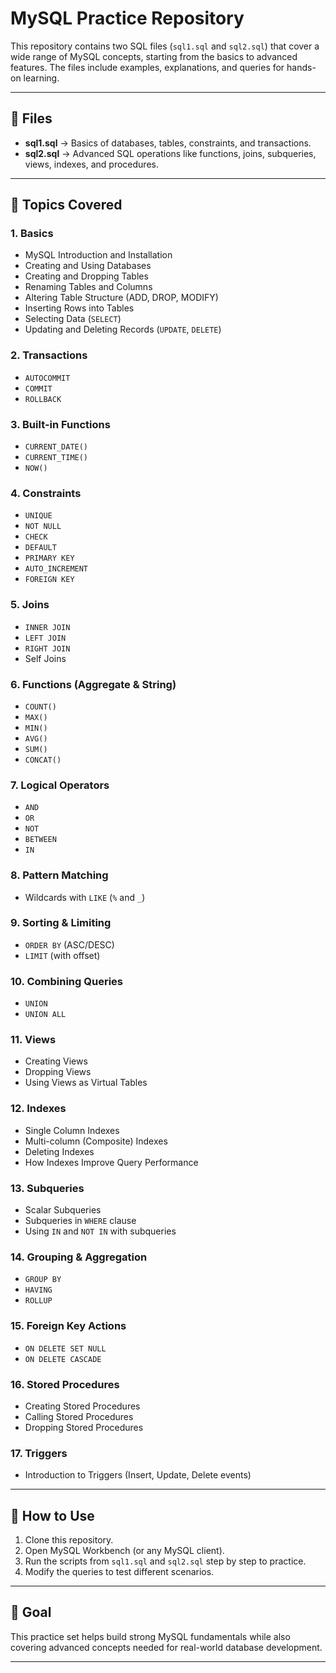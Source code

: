 # MySQL Practice Repository

This repository contains two SQL files (`sql1.sql` and `sql2.sql`) that cover a wide range of MySQL concepts, starting from the basics to advanced features. The files include examples, explanations, and queries for hands-on learning.

---

## 📂 Files
- **sql1.sql** → Basics of databases, tables, constraints, and transactions.  
- **sql2.sql** → Advanced SQL operations like functions, joins, subqueries, views, indexes, and procedures.

---

## 📘 Topics Covered

### 1. Basics
- MySQL Introduction and Installation
- Creating and Using Databases
- Creating and Dropping Tables
- Renaming Tables and Columns
- Altering Table Structure (ADD, DROP, MODIFY)
- Inserting Rows into Tables
- Selecting Data (`SELECT`)
- Updating and Deleting Records (`UPDATE`, `DELETE`)

### 2. Transactions
- `AUTOCOMMIT`
- `COMMIT`
- `ROLLBACK`

### 3. Built-in Functions
- `CURRENT_DATE()`
- `CURRENT_TIME()`
- `NOW()`

### 4. Constraints
- `UNIQUE`
- `NOT NULL`
- `CHECK`
- `DEFAULT`
- `PRIMARY KEY`
- `AUTO_INCREMENT`
- `FOREIGN KEY`

### 5. Joins
- `INNER JOIN`
- `LEFT JOIN`
- `RIGHT JOIN`
- Self Joins

### 6. Functions (Aggregate & String)
- `COUNT()`
- `MAX()`
- `MIN()`
- `AVG()`
- `SUM()`
- `CONCAT()`

### 7. Logical Operators
- `AND`
- `OR`
- `NOT`
- `BETWEEN`
- `IN`

### 8. Pattern Matching
- Wildcards with `LIKE` (`%` and `_`)

### 9. Sorting & Limiting
- `ORDER BY` (ASC/DESC)
- `LIMIT` (with offset)

### 10. Combining Queries
- `UNION`
- `UNION ALL`

### 11. Views
- Creating Views
- Dropping Views
- Using Views as Virtual Tables

### 12. Indexes
- Single Column Indexes
- Multi-column (Composite) Indexes
- Deleting Indexes
- How Indexes Improve Query Performance

### 13. Subqueries
- Scalar Subqueries
- Subqueries in `WHERE` clause
- Using `IN` and `NOT IN` with subqueries

### 14. Grouping & Aggregation
- `GROUP BY`
- `HAVING`
- `ROLLUP`

### 15. Foreign Key Actions
- `ON DELETE SET NULL`
- `ON DELETE CASCADE`

### 16. Stored Procedures
- Creating Stored Procedures
- Calling Stored Procedures
- Dropping Stored Procedures

### 17. Triggers
- Introduction to Triggers (Insert, Update, Delete events)

---

## 🚀 How to Use
1. Clone this repository.  
2. Open MySQL Workbench (or any MySQL client).  
3. Run the scripts from `sql1.sql` and `sql2.sql` step by step to practice.  
4. Modify the queries to test different scenarios.

---

## 🎯 Goal
This practice set helps build strong MySQL fundamentals while also covering advanced concepts needed for real-world database development.

---

